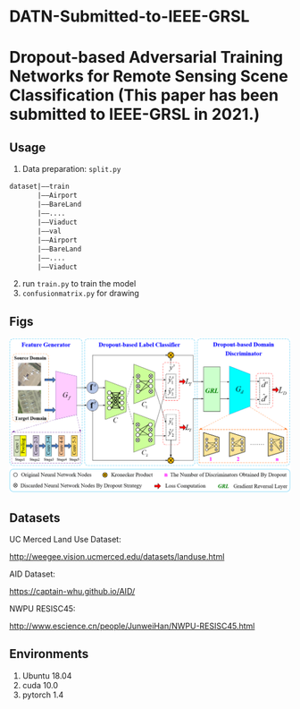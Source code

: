 # DATN-Submitted-to-IEEE-GRSL
# Dropout-based Adversarial Training Networks for Remote Sensing Scene Classification (This paper has been submitted to IEEE-GRSL in 2021.)

## Usage

1. Data preparation: `split.py`

```
dataset|——train
	   |——Airport
	   |——BareLand
	   |——....
	   |——Viaduct
       |——val
	   |——Airport
	   |——BareLand
	   |——....
	   |——Viaduct
```



2. run `train.py` to train the model
3. `confusionmatrix.py` for drawing

## Figs

![image-20210601165926181](https://github.com/WangXin81/DATN-Submitted-to-IEEE-GRSL/blob/main/fig1.png)

## Datasets

UC Merced Land Use Dataset: 

http://weegee.vision.ucmerced.edu/datasets/landuse.html

AID Dataset: 

https://captain-whu.github.io/AID/

NWPU RESISC45: 

http://www.escience.cn/people/JunweiHan/NWPU-RESISC45.html

## Environments

1. Ubuntu 18.04
2. cuda 10.0
3. pytorch 1.4
